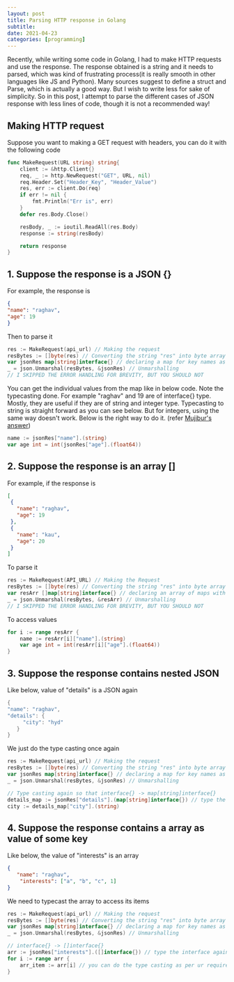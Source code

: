 ```yaml
---
layout: post
title: Parsing HTTP response in Golang
subtitle: 
date: 2021-04-23
categories: [programming]
---
```


Recently, while writing some code in Golang, I had to make HTTP requests and use the response. The response obtained is a string and it needs to parsed, which was kind of frustrating process(it is really smooth in other languages like JS and Python). Many sources suggest to define a struct and Parse, which is actually a good way. But I wish to write less for sake of simplicity. So in this post, I attempt to parse the different cases of JSON response with less lines of code, though it is not a recommended way!

## Making HTTP request

Suppose you want to making a GET request with headers, you can do it with the following code 

```go
func MakeRequest(URL string) string{
	client := &http.Client{}
	req, _ := http.NewRequest("GET", URL, nil)
	req.Header.Set("Header_Key", "Header_Value")
	res, err := client.Do(req)
	if err != nil {
		fmt.Println("Err is", err)
	}
	defer res.Body.Close()

	resBody, _ := ioutil.ReadAll(res.Body)
	response := string(resBody)

	return response 
}
```

## 1. Suppose the response is a JSON {}

For example, the response is 

```json
{
"name": "raghav",
"age": 19
}
```

Then to parse it

```go
res := MakeRequest(api_url) // Making the request
resBytes := []byte(res) // Converting the string "res" into byte array
var jsonRes map[string]interface{} // declaring a map for key names as string and values as interface 
_ = json.Unmarshal(resBytes, &jsonRes) // Unmarshalling
// I SKIPPED THE ERROR HANDLING FOR BREVITY, BUT YOU SHOULD NOT
```

You can get the individual values from the map like in below code. Note the typecasting done. For example "raghav"  and 19 are of interface{} type. Mostly, they are useful if they are of string and integer type. Typecasting to string is straight forward as you can see below. But for integers, using the same way doesn't work. Below is the right way to do it. (refer [Mujibur's answer](https://stackoverflow.com/questions/18041334/convert-interface-to-int))

```go
name := jsonRes["name"].(string)
var age int = int(jsonRes["age"].(float64))
```

## 2. Suppose the response is an array []

For example, if the response is

```json
[
 {
   "name": "raghav",
   "age": 19
 },
 {
   "name": "kau",
   "age": 20
 }
]
```

To parse it

```go
res := MakeRequest(API_URL) // Making the Request
resBytes := []byte(res) // Converting the string "res" into byte array 
var resArr []map[string]interface{} // declaring an array of maps with key names as string and values as interface{}
_ = json.Unmarshal(resBytes, &resArr) // Unmarshalling
// I SKIPPED THE ERROR HANDLING FOR BREVITY, BUT YOU SHOULD NOT
```

To access values

```go
for i := range resArr {
    name := resArr[i]["name"].(string)
    var age int = int(resArr[i]["age"].(float64))
}
```

## 3. Suppose the response contains nested JSON

Like below, value of "details" is a JSON again

```go
{
"name": "raghav",
"details": {
     "city": "hyd"
   }
}
```

We just do the type casting once again

```go
res := MakeRequest(api_url) // Making the request
resBytes := []byte(res) // Converting the string "res" into byte array
var jsonRes map[string]interface{} // declaring a map for key names as string and values as interface{}
_ = json.Unmarshal(resBytes, &jsonRes) // Unmarshalling

// Type casting again so that interface{} -> map[string]interface{}
details_map := jsonRes["details"].(map[string]interface{}) // type the interface again to a map with key string type and value as interface
city := details_map["city"].(string)
```

## 4. Suppose the response contains a array as value of some key

Like below, the value of "interests" is an array 

```json
{
   "name": "raghav",
    "interests": ["a", "b", "c", 1]
}
```

We need to typecast the array to access its items

```go
res := MakeRequest(api_url) // Making the request
resBytes := []byte(res) // Converting the string "res" into byte array
var jsonRes map[string]interface{} // declaring a map for key names as string and values as interface 
_ = json.Unmarshal(resBytes, &jsonRes) // Unmarshalling

// interface{} -> []interface{}
arr := jsonRes["interests"].([]interface{}) // type the interface again to a array of interfaces
for i := range arr {
    arr_item := arr[i] // you can do the type casting as per ur requirements here
}
```


